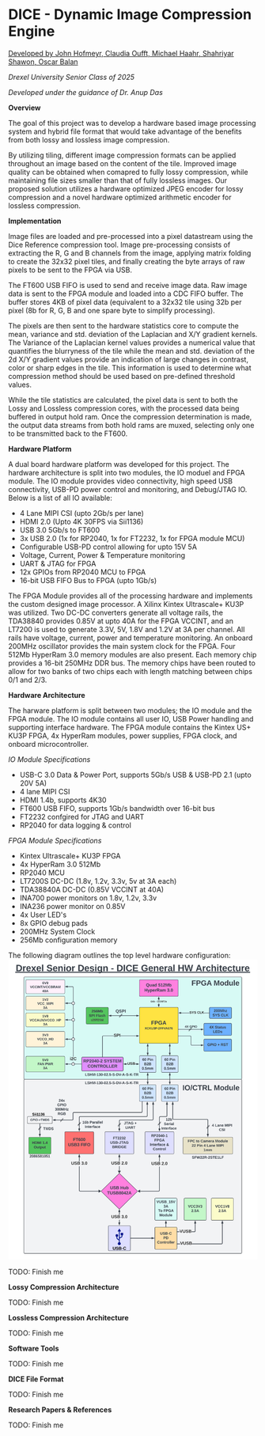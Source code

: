 # DICE - Dynamic Image Compression Engine
<ins>Developed by John Hofmeyr, Claudia Oufft, Michael Haahr, Shahriyar Shawon, Oscar Balan</ins>

*Drexel University Senior Class of 2025*

*Developed under the guidance of Dr. Anup Das*

**Overview**

The goal of this project was to develop a hardware based image processing system and hybrid file format that would take advantage of the benefits from both lossy and lossless image compression. 

By utilizing tiling, different image compression formats can be applied throughout an image based on the content of the tile. Improved image quality can be obtained when comapred to fully lossy compression, while maintaining file sizes smaller than that of fully lossless images. Our proposed solution utilizes a hardware optimized JPEG encoder for lossy compression and a novel hardware optimized arithmetic encoder for lossless compression.

**Implementation**

Image files are loaded and pre-processed into a pixel datastream using the Dice Reference compression tool. Image pre-processing consists of extracting the R, G and B channels from the image, applying matrix folding to create the 32x32 pixel tiles, and finally creating the byte arrays of raw pixels to be sent to the FPGA via USB. 

The FT600 USB FIFO is used to send and receive image data. Raw image data is sent to the FPGA module and loaded into a CDC FIFO buffer. The buffer stores 4KB of pixel data (equivalent to a 32x32 tile using 32b per pixel (8b for R, G, B and one spare byte to simplify processing). 

The pixels are then sent to the hardware statistics core to compute the mean, variance and std. deviation of the Laplacian and X/Y gradient kernels. The Variance of the Laplacian kernel values provides a numerical value that quantifies the blurryness of the tile while the mean and std. deviation of the 2d X/Y gradient values provide an indication of large changes in contrast, color or sharp edges in the tile. This information is used to determine what compression method should be used based on pre-defined threshold values. 

While the tile statistics are calculated, the pixel data is sent to both the Lossy and Lossless compression cores, with the processed data being buffered in output hold ram. Once the compression determination is made, the output data streams from both hold rams are muxed, selecting only one to be transmitted back to the FT600. 

**Hardware Platform** 

A dual board hardware platform was developed for this project. The hardware architecture is split into two modules, the IO moduel and FPGA module. The IO module provides video connectivity, high speed USB connectivity, USB-PD power control and monitoring, and Debug/JTAG IO. Below is a list of all IO available: 

- 4 Lane MIPI CSI (upto 2Gb/s per lane)
- HDMI 2.0 (Upto 4K 30FPS via Sii1136)
- USB 3.0 5Gb/s to FT600
- 3x USB 2.0 (1x for RP2040, 1x for FT2232, 1x for FPGA module MCU)
- Configurable USB-PD control allowing for upto 15V 5A
- Voltage, Current, Power & Temperature monitoring
- UART & JTAG for FPGA
- 12x GPIOs from RP2040 MCU to FPGA
- 16-bit USB FIFO Bus to FPGA (upto 1Gb/s)

The FPGA Module provides all of the processing hardware and implements the custom designed image processor. A Xilinx Kintex Ultrascale+ KU3P was utilized. Two DC-DC converters generate all voltage rails, the TDA38840 provides 0.85V at upto 40A for the FPGA VCCINT, and an LT7200 is used to generate 3.3V, 5V, 1.8V and 1.2V at 3A per channel. All rails have voltage, current, power and temperature monitoring. An onboard 200MHz oscillator provides the main system clock for the FPGA. Four 512Mb HyperRam 3.0 memory modules are also present. Each memory chip provides a 16-bit 250MHz DDR bus. The memory chips have been routed to allow for two banks of two chips each with length matching between chips 0/1 and 2/3. 

**Hardware Architecture**

The harware platform is split between two modules; the IO module and the FPGA module. The IO module contains all user IO, USB Power handling and supporting interface hardware. The FPGA module contains the Kintex US+ KU3P FPGA, 4x HyperRam modules, power supplies, FPGA clock, and onboard microcontroller. 

*IO Module Specifications*
- USB-C 3.0 Data & Power Port, supports 5Gb/s USB & USB-PD 2.1 (upto 20V 5A)
- 4 lane MIPI CSI
- HDMI 1.4b, supports 4K30
- FT600 USB FIFO, supports 1Gb/s bandwidth over 16-bit bus
- FT2232 confgired for JTAG and UART
- RP2040 for data logging & control

*FPGA Module Specifications*
- Kintex Ultrascale+ KU3P FPGA
- 4x HyperRam 3.0 512Mb
- RP2040 MCU
- LT7200S DC-DC (1.8v, 1.2v, 3.3v, 5v at 3A each)
- TDA38840A DC-DC (0.85V VCCINT at 40A)
- INA700 power monitors on 1.8v, 1.2v, 3.3v
- INA236 power monitor on 0.85V
- 4x User LED's
- 8x GPIO debug pads
- 200MHz System Clock
- 256Mb configuration memory

The following diagram outlines the top level hardware configuration:
![Hardware Top Level Diagram](https://github.com/DergLabs/DICE/blob/main/Hardware/Diagrams/Hardware%20Architecture/DICE%20General%20Hardware%20Architecture%20-%20Top%20Level%20Architecture.png)

TODO: Finish me

**Lossy Compression Architecture**

TODO: Finish me

**Lossless Compression Architecture**

TODO: Finish me

**Software Tools**

TODO: Finish me

**DICE File Format**

TODO: Finish me

**Research Papers & References**

TODO: Finish me
























